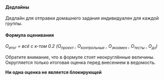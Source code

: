 
#### Дедлайны

Дедлайн для отправки домашнего задания индивидуален для каждой группы.

#### Формула оценивания

<i>O<sub>итог</sub> = всё с к-том 0.2 (O<sub>проект</sub> , O<sub>контрольные</sub> , O<sub>экзамен</sub> , O<sub>тесты</sub> , O<sub>дз</sub>)</i>

Обратите внимание, что в формуле стоят неокруглённые величины.
Округляется только итоговая оценка перед внесением в ведомость.

**Ни одна оценка не является блокирующей**
